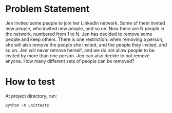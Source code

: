 # Problem Statement

Jen invited some people to join her LinkedIn network. Some of them invited new people, who invited new people, and so on. Now there are N people in the network, numbered from 1 to N. Jen has decided to remove some people and keep others. There is one restriction: when removing a person, she will also remove the people she invited, and the people they invited, and so on. Jen will never remove herself, and we do not allow people to be invited by more than one person. Jen can also decide to not remove anyone. How many different sets of people can be removed?

# How to test

At project directory, run:

`python -m unittests`
